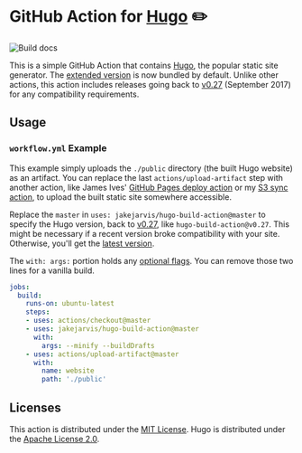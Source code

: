 # GitHub Action for [Hugo](https://github.com/gohugoio/hugo) ✏️ 

![Build docs](https://github.com/jakejarvis/hugo-build-action/workflows/Build%20docs/badge.svg)

This is a simple GitHub Action that contains [Hugo](https://github.com/gohugoio/hugo), the popular static site generator. The [extended version](https://gohugo.io/troubleshooting/faq/#i-get-tocss-this-feature-is-not-available-in-your-current-hugo-version) is now bundled by default. Unlike other actions, this action includes releases going back to [v0.27](https://github.com/gohugoio/hugo/releases/tag/v0.27) (September 2017) for any compatibility requirements.

## Usage

### `workflow.yml` Example

This example simply uploads the `./public` directory (the built Hugo website) as an artifact. You can replace the last `actions/upload-artifact` step with another action, like James Ives' [GitHub Pages deploy action](https://github.com/JamesIves/github-pages-deploy-action) or my [S3 sync action](https://github.com/jakejarvis/s3-sync-action), to upload the built static site somewhere accessible.

Replace the `master` in `uses: jakejarvis/hugo-build-action@master` to specify the Hugo version, back to [v0.27](https://github.com/gohugoio/hugo/releases/tag/v0.27), like `hugo-build-action@v0.27`. This might be necessary if a recent version broke compatibility with your site. Otherwise, you'll get the [latest version](https://github.com/gohugoio/hugo/releases).

The `with: args:` portion holds any [optional flags](https://gohugo.io/commands/hugo/). You can remove those two lines for a vanilla build.

```yaml
jobs:
  build:
    runs-on: ubuntu-latest
    steps:
    - uses: actions/checkout@master
    - uses: jakejarvis/hugo-build-action@master
      with:
        args: --minify --buildDrafts
    - uses: actions/upload-artifact@master
      with:
        name: website
        path: './public'
```


## Licenses

This action is distributed under the [MIT License](LICENSE.md). Hugo is distributed under the [Apache License 2.0](https://github.com/gohugoio/hugo/blob/master/LICENSE).
